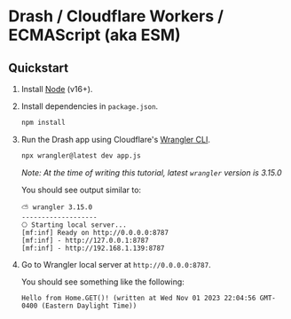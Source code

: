 # Drash / Cloudflare Workers / ECMAScript (aka ESM)

## Quickstart

1. Install [Node](https://nodejs.org) (v16+).

1. Install dependencies in `package.json`.

   ```bash
   npm install
   ```

1. Run the Drash app using Cloudflare's [Wrangler CLI](https://developers.cloudflare.com/workers/wrangler/).

   ```bash
   npx wrangler@latest dev app.js
   ```

   _Note: At the time of writing this tutorial, latest `wrangler` version is 3.15.0_

   You should see output similar to:

   ```text
   ⛅️ wrangler 3.15.0
   -------------------
   ⎔ Starting local server...
   [mf:inf] Ready on http://0.0.0.0:8787
   [mf:inf] - http://127.0.0.1:8787
   [mf:inf] - http://192.168.1.139:8787
   ```

1. Go to Wrangler local server at `http://0.0.0.0:8787`.

   You should see something like the following:

   ```text
   Hello from Home.GET()! (written at Wed Nov 01 2023 22:04:56 GMT-0400 (Eastern Daylight Time))
   ```
